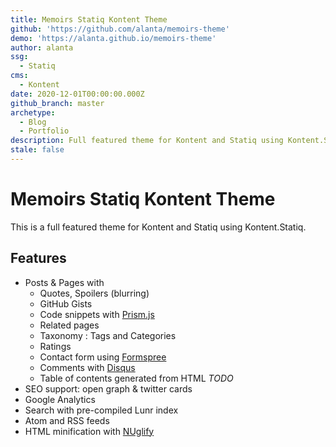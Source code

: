 ```yaml
---
title: Memoirs Statiq Kontent Theme
github: 'https://github.com/alanta/memoirs-theme'
demo: 'https://alanta.github.io/memoirs-theme'
author: alanta
ssg:
  - Statiq
cms:
  - Kontent
date: 2020-12-01T00:00:00.000Z
github_branch: master
archetype:
  - Blog
  - Portfolio
description: Full featured theme for Kontent and Statiq using Kontent.Statiq module.
stale: false
---
```


# Memoirs Statiq Kontent Theme

This is a full featured theme for Kontent and Statiq using Kontent.Statiq.

## Features

* Posts & Pages with
  * Quotes, Spoilers (blurring)
  * GitHub Gists
  * Code snippets with [Prism.js](https://prismjs.com/)
  * Related pages
  * Taxonomy : Tags and Categories
  * Ratings
  * Contact form using [Formspree](https://formspree.io/)
  * Comments with [Disqus](https://disqus.com/)
  * Table of contents generated from HTML _TODO_
* SEO support: open graph & twitter cards
* Google Analytics
* Search with pre-compiled Lunr index
* Atom and RSS feeds
* HTML minification with [NUglify](https://github.com/trullock/NUglify)
